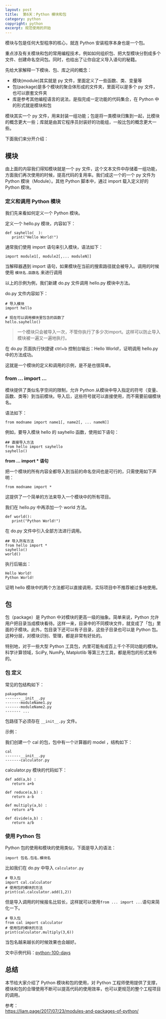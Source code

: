 ```yaml
---
layout: post
title:  第6天：Python 模块和包
category: python
copyright: python
excerpt: 规范使用的开始
---
```


模块与包是任何大型程序的核心，就连 Python 安装程序本身也是一个包。

重点涉及有关模块和包的常用编程技术，例如如何组织包、把大型模块分割成多个文件、创建命名空间包。同时，也给出了让你自定义导入语句的秘籍。

<!--more-->

先给大家解释一下模块、包、库之间的概念：

- 模块(module)其实就是 py 文件，里面定义了一些函数、类、变量等
- 包(package)是多个模块的聚合体形成的文件夹，里面可以是多个 py 文件，也可以嵌套文件夹
- 库是参考其他编程语言的说法，是指完成一定功能的代码集合，在 Python 中的形式就是模块和包

模块其实一个 py 文件，用来封装一组功能；包是将一类模块归集到一起，比模块的概念更大一些；库就是由其它程序员封装好的功能组，一般比包的概念更大一些。

下面我们来分开介绍：

## 模块

由上面的内容我们得知模块就是一个 py 文件，这个文本文件中存储着一组功能，方面我们再次使用的时候，提高代码的复用率。我们成这一个的一个 py 文件为  Python 模块（Module）。其他 Python 脚本中，通过 import 载入定义好的 Python 模块。

### 定义和调用 Python 模块

我们先来看如何定义一个 Python 模块。

定义一个 hello.py 模块，内容如下：

```
def sayhello(  ):
   print("Hello World!")
```


通常我们使用 import 语句来引入模块，语法如下：

```
import module1[, module2[,... moduleN]]
```

当解释器遇到 import 语句，如果模块在当前的搜索路径就会被导入。调用的时候使用 `模块名.函数名` 来进行调用

以上的示例为例，我们新建 do.py 文件调用 hello.py 模块中方法。

do.py 文件内容如下：

```
# 导入模块
import hello
 
# 现在可以调用模块里包含的函数了
hello.sayhello()
```

> 一个模块只会被导入一次，不管你执行了多少次import。这样可以防止导入模块被一遍又一遍地执行。

在 do.py 页面执行快捷键 ctrl+b 控制台输出：Hello World!，证明调用 hello.py 中的方法成功。

这就是一个模块的定义和调用的示例，是不是也很简单。

### from ... import ...

模块提供了类似名字空间的限制，允许 Python 从模块中导入指定的符号（变量、函数、类等）到当前模块。导入后，这些符号就可以直接使用，而不需要前缀模块名。

语法如下：

```
from modname import name1[, name2[, ... nameN]]
```

例如，要导入模块 hello 的 sayhello 函数，使用如下语句：

```
## 直接导入方法
from hello import sayhello
sayhello()
```

**from … import * 语句**

把一个模块的所有内容全都导入到当前的命名空间也是可行的，只需使用如下声明：

```
from modname import *
```

这提供了一个简单的方法来导入一个模块中的所有项目。

我们在 hello.py 中再添加一个 world 方法。

```
def world():
   print("Python World!")
```

在 do.py 文件中引入全部方法进行调用。

```
## 导入所有方法
from hello import *
sayhello()
world()
```

执行后输出：

```
Hello World!
Python World!
```

证明 hello 模块中的两个方法都可以直接调用，实际项目中不推荐被过多地使用。

## 包

包（package）是 Python 中对模块的更高一级的抽象。简单来说，Python 允许用户把目录当成模块看待。这样一来，目录中的不同模块文件，就变成了「包」里面的子模块。此外，包目录下还可以有子目录，这些子目录也可以是 Python 包。这种分层，对模块识别、管理，都是非常有好处的。

特别地，对于一些大型 Python 工具包，内里可能有成百上千个不同功能的模块。科学计算领域，SciPy, NumPy, Matplotlib 等第三方工具，都是用包的形式发布的。

### 包 定义

常见的包结构如下：

```
pakageName
-------__init__.py 
-------moduleName1.py
-------moduleName2.py
------- ...
```

包路径下必须存在 `__init__.py` 文件。

示例：

我们创建一个 cal 的包，包中有一个计算器的 model ，结构如下：

```
cal
-------__init__.py 
-------calculator.py
```

calculator.py 模块的代码如下：

```
def add(a,b) :
   return a+b

def reduce(a,b) :
   return a-b

def multiply(a,b) :
   return a*b

def divide(a,b) :
   return a/b
```

### 使用 Python 包

Python 包的使用和模块的使用类似，下面是导入的语法：

```
import 包名.包名.模块名
```

比如我们在 do.py 中导入 `calculator.py`

```
# 导入包
import cal.calculator
# 使用包的模块的方法
print(cal.calculator.add(1,2))
```

但是导入调用的时候报名比较长，这样就可以使用`from ... import ...`语句来简化一下。

```
# 导入包
from cal import calculator
# 使用包的模块的方法
print(calculator.multiply(3,6))
```

当包名越来越长的时候效果也会越好。

文中示例代码：[python-100-days](https://github.com/ityouknow/python-100-days)


## 总结

本节给大家介绍了 Python  模块和包的使用，对 Python 工程师使用提供了支撑，模块和包的合理使用不断可以提高代码的使用效率，也可以更规范的整个工程项目的调用。

参考：    
https://liam.page/2017/07/23/modules-and-packages-of-python/  

